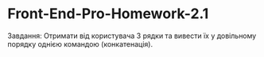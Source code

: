 # Front-End-Pro-Homework-2.1
Завдання:
Отримати від користувача 3 рядки та вивести їх у довільному порядку однією командою (конкатенація).